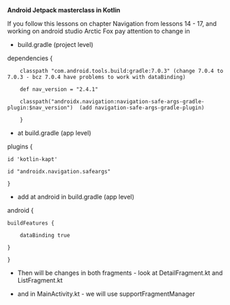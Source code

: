 **Android Jetpack masterclass in Kotlin**

If you follow this lessons on chapter Navigation from lessons 14 - 17, and working on android studio Arctic Fox
pay attention to change in 

* build.gradle (project level)

dependencies {

        classpath "com.android.tools.build:gradle:7.0.3" (change 7.0.4 to 7.0.3 - bcz 7.0.4 have problems to work with dataBinding)
        
        def nav_version = "2.4.1"
        
        classpath("androidx.navigation:navigation-safe-args-gradle-plugin:$nav_version")  (add navigation-safe-args-gradle-plugin)
        
        }
        
* at build.gradle (app level)

plugins {

    id 'kotlin-kapt'
    
    id "androidx.navigation.safeargs"
    
    }
    
* add at android in build.gradle (app level)   
 
android {

    buildFeatures {
    
        dataBinding true
        
    }
    
    }
    
* Then will be changes in both fragments - look at DetailFragment.kt and ListFragment.kt

* and in MainActivity.kt - we will use supportFragmentManager
    
    
    
    
    


